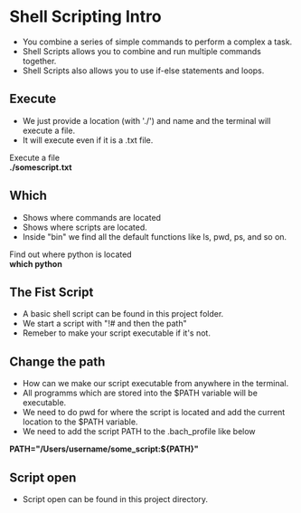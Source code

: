 # Shell Scripting Intro
- You combine a series of simple commands to perform a complex a task. 
- Shell Scripts allows you to combine and run multiple commands together.
- Shell Scripts also allows you to use if-else statements and loops.

## Execute
- We just provide a location (with './') and name and the terminal will execute a file. 
- It will execute even if it is a .txt file.

Execute a file <br>
<b>./somescript.txt </b> <br>


## Which
- Shows where commands are located
- Shows where scripts are located.
- Inside "bin" we find all the default functions like ls, pwd, ps, and so on.

Find out where python is located <br>
<b> which python </b>


## The Fist Script
- A basic shell script can be found in this project folder.
- We start a script with "!# and then the path"
- Remeber to make your script executable if it's not.

## Change the path
- How can we make our script executable from anywhere in the terminal.
- All programms which are stored into the $PATH variable will be executable.
- We need to do pwd for where the script is located and add the current location to the $PATH variable.
- We need to add the script PATH to the .bach_profile like below <br>

<b>PATH="/Users/username/some_script:${PATH}"</b>


## Script open 
- Script open can be found in this project directory.